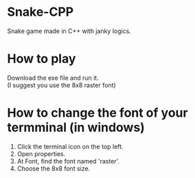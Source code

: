 # Snake-CPP
Snake game made in C++ with janky logics.

# How to play
Download the exe file and run it.<br>
(I suggest you use the 8x8 raster font)

# How to change the font of your termminal (in windows)
1. Click the terminal icon on the top left.
2. Open properties.
3. At Font, find the font named 'raster'.
4. Choose the 8x8 font size.
